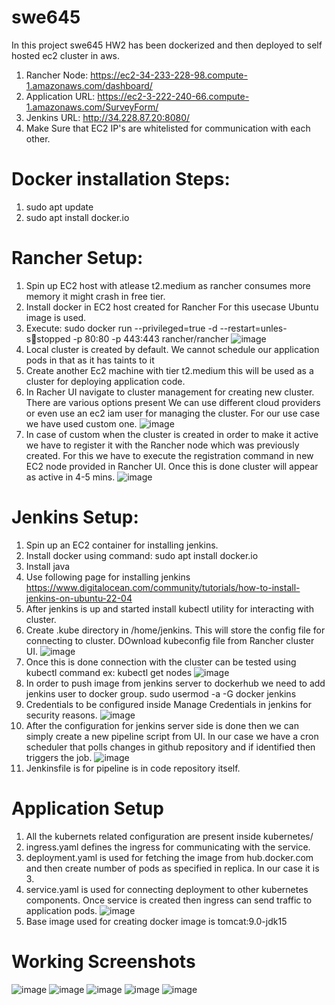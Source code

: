 # swe645
In this project swe645 HW2 has been dockerized and then deployed to self hosted ec2 cluster in aws.
1) Rancher Node: https://ec2-34-233-228-98.compute-1.amazonaws.com/dashboard/
2) Application URL: https://ec2-3-222-240-66.compute-1.amazonaws.com/SurveyForm/
3) Jenkins URL: http://34.228.87.20:8080/
4) Make Sure that EC2 IP's are whitelisted for communication with each other.

# Docker installation Steps:
1) sudo apt update
2) sudo apt install docker.io

# Rancher Setup:
1) Spin up EC2 host with atlease t2.medium as rancher consumes more memory it might crash in free tier.
2) Install docker in EC2 host created for Rancher For this usecase Ubuntu image is used.
3) Execute: sudo docker run --privileged=true -d --restart=unles-sstopped -p 80:80 -p 443:443 rancher/rancher
![image](https://github.com/dev-founder-titan/swe645/assets/79055244/e9cb964a-4198-42d9-bb83-812b88166371)
4) Local cluster is created by default. We cannot schedule our application pods in that as it has taints to it
5) Create another Ec2 machine with tier t2.medium this will be used as a cluster for deploying application code.
6) In Racher UI navigate to cluster management for creating new cluster. There are various options present We can use different cloud providers or even use an ec2 iam user for managing the cluster. For our use case we have used custom one.
![image](https://github.com/dev-founder-titan/swe645/assets/79055244/f837fd01-a333-4814-8971-f778ce194fc8)
7) In case of custom when the cluster is created in order to make it active we have to register it with the Rancher node which was previously created. For this we have to execute the registration command in new EC2 node provided in Rancher UI. Once this is done cluster will appear as active in 4-5 mins.
![image](https://github.com/dev-founder-titan/swe645/assets/79055244/e3163382-dafb-42f4-9ac5-de6e5d37b506)

# Jenkins Setup:
1) Spin up an EC2 container for installing jenkins.
2) Install docker using command: sudo apt install docker.io
3) Install java
4) Use following page for installing jenkins https://www.digitalocean.com/community/tutorials/how-to-install-jenkins-on-ubuntu-22-04
5) After jenkins is up and started install kubectl utility for interacting with cluster.
6) Create .kube directory in /home/jenkins. This will store the config file for connecting to cluster. DOwnload kubeconfig file from Rancher cluster UI.
![image](https://github.com/dev-founder-titan/swe645/assets/79055244/82c9cb60-cf34-42d3-8420-640aa8624b2e)
7) Once this is done connection with the cluster can be tested using kubectl command ex: kubectl get nodes
![image](https://github.com/dev-founder-titan/swe645/assets/79055244/6f2ecebf-9d92-401e-8b5d-e833e81d6253)
8) In order to push image from jenkins server to dockerhub we need to add jenkins user to docker group. sudo usermod -a -G docker jenkins
9) Credentials to be configured inside Manage Credentials in jenkins for security reasons.
![image](https://github.com/dev-founder-titan/swe645/assets/79055244/2f8189fe-c250-4b9c-a7f1-a34f215bd073)
10) After the configuration for jenkins server side is done then we can simply create a new pipeline script from UI. In our case we have a cron scheduler that polls changes in github repository and if identified then triggers the job.
![image](https://github.com/dev-founder-titan/swe645/assets/79055244/1be34665-957b-45f2-add6-85061428c7f8)
11) Jenkinsfile is for pipeline is in code repository itself.

# Application Setup
1) All the kubernets related configuration are present inside kubernetes/
2) ingress.yaml defines the ingress for communicating with the service.
3) deployment.yaml is used for fetching the image from hub.docker.com and then create number of pods as specified in replica. In our case it is 3.
4) service.yaml is used for connecting deployment to other kubernetes components. Once service is created then ingress can send traffic to application pods.
![image](https://github.com/dev-founder-titan/swe645/assets/79055244/bda3f547-c17f-4ad7-bddb-80f263ce2279)
5) Base image used for creating docker image is tomcat:9.0-jdk15

# Working Screenshots
![image](https://github.com/dev-founder-titan/swe645/assets/79055244/4e3ea999-c2dc-486f-851b-a1267080ce39)
![image](https://github.com/dev-founder-titan/swe645/assets/79055244/03cb12e9-58e3-4f34-9099-b8d34855e29e)
![image](https://github.com/dev-founder-titan/swe645/assets/79055244/c63001fc-a561-4b26-9795-6e86fc7a3d12)
![image](https://github.com/dev-founder-titan/swe645/assets/79055244/5d2bcfee-6947-487b-ae0c-54c030cfa1b9)
![image](https://github.com/dev-founder-titan/swe645/assets/79055244/653612e2-a42a-42be-bcc2-96184ef9de10)
